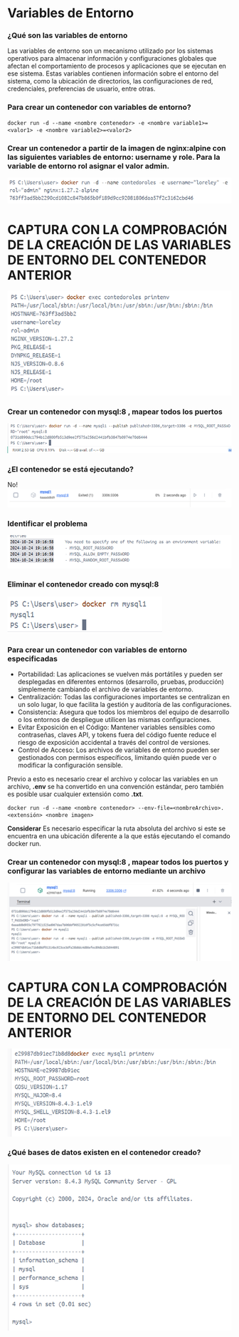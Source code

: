 # Variables de Entorno
### ¿Qué son las variables de entorno
Las variables de entorno son un mecanismo utilizado por los sistemas operativos para almacenar información y configuraciones globales que afectan el comportamiento de procesos y aplicaciones que se ejecutan en ese sistema. Estas variables contienen información sobre el entorno del sistema, como la ubicación de directorios, las configuraciones de red, credenciales, preferencias de usuario, entre otras.

### Para crear un contenedor con variables de entorno?

```
docker run -d --name <nombre contenedor> -e <nombre variable1>=<valor1> -e <nombre variable2>=<valor2>
```

### Crear un contenedor a partir de la imagen de nginx:alpine con las siguientes variables de entorno: username y role. Para la variable de entorno rol asignar el valor admin.

![Imagen](img/ing8.png) 
# CAPTURA CON LA COMPROBACIÓN DE LA CREACIÓN DE LAS VARIABLES DE ENTORNO DEL CONTENEDOR ANTERIOR
![Imagen](img/img9.png) 

### Crear un contenedor con mysql:8 , mapear todos los puertos
![Imagen](img/img10.png) 


### ¿El contenedor se está ejecutando?
No!
![Imagen](img/img11.png) 


### Identificar el problema
![Imagen](img/img12.png) 


### Eliminar el contenedor creado con mysql:8 
![Imagen](img/img13.png) 


### Para crear un contenedor con variables de entorno especificadas
- Portabilidad: Las aplicaciones se vuelven más portátiles y pueden ser desplegadas en diferentes entornos (desarrollo, pruebas, producción) simplemente cambiando el archivo de variables de entorno.
- Centralización: Todas las configuraciones importantes se centralizan en un solo lugar, lo que facilita la gestión y auditoría de las configuraciones.
- Consistencia: Asegura que todos los miembros del equipo de desarrollo o los entornos de despliegue utilicen las mismas configuraciones.
- Evitar Exposición en el Código: Mantener variables sensibles como contraseñas, claves API, y tokens fuera del código fuente reduce el riesgo de exposición accidental a través del control de versiones.
- Control de Acceso: Los archivos de variables de entorno pueden ser gestionados con permisos específicos, limitando quién puede ver o modificar la configuración sensible.

Previo a esto es necesario crear el archivo y colocar las variables en un archivo, **.env** se ha convertido en una convención estándar, pero también es posible usar cualquier extensión como **.txt**.
```
docker run -d --name <nombre contenedor> --env-file=<nombreArchivo>.<extensión> <nombre imagen>
```
**Considerar**
Es necesario especificar la ruta absoluta del archivo si este se encuentra en una ubicación diferente a la que estás ejecutando el comando docker run.

### Crear un contenedor con mysql:8 , mapear todos los puertos y configurar las variables de entorno mediante un archivo
![Imagen](img/img14.png) 


# CAPTURA CON LA COMPROBACIÓN DE LA CREACIÓN DE LAS VARIABLES DE ENTORNO DEL CONTENEDOR ANTERIOR 
![Imagen](img/img15.png) 

### ¿Qué bases de datos existen en el contenedor creado?
![Imagen](img/img16.png) 
